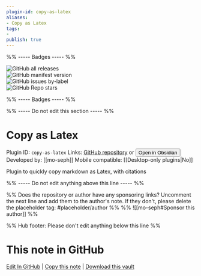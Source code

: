 ```yaml
---
plugin-id: copy-as-latex
aliases:
- Copy as Latex
tags: 
- 
publish: true
---
```


%% ----- Badges ----- %%

![GitHub all releases](https://img.shields.io/github/downloads/mo-seph/obsidian-copy-as-latex/total?color=573E7A&logo=github&style=for-the-badge)   
![GitHub manifest version](https://img.shields.io/github/manifest-json/v/mo-seph/obsidian-copy-as-latex?color=573E7A&logo=github&style=for-the-badge)   
![GitHub issues by-label](https://img.shields.io/github/issues/mo-seph/obsidian-copy-as-latex/help%20wanted?color=573E7A&logo=github&style=for-the-badge)   
![GitHub Repo stars](https://img.shields.io/github/stars/mo-seph/obsidian-copy-as-latex?color=573E7A&logo=github&style=for-the-badge)

%% ----- Badges ----- %%

%% ----- Do not edit this section ----- %%

# Copy as Latex

Plugin ID: `copy-as-latex`
Links: [GitHub repository](https://github.com/mo-seph/obsidian-copy-as-latex) or [<button id=HH>Open in Obsidian</button>](obsidian://show-plugin?id=copy-as-latex)
Developed by: [[mo-seph]]
Mobile compatible: [[Desktop-only plugins|No]]

Plugin to quickly copy markdown as Latex, with citations

%% ----- Do not edit anything above this line ----- %% 

%% Does the repository or author have any sponsoring links? Uncomment the next line and add them to the author's note. If they don't, please delete the placeholder tag: #placeholder/author %%
%% ![[mo-seph#Sponsor this author]] %%

%% Hub footer: Please don't edit anything below this line %%

# This note in GitHub

<span class="git-footer">[Edit In GitHub](https://github.dev/obsidian-community/obsidian-hub/blob/main/02%20-%20Community%20Expansions/02.05%20All%20Community%20Expansions/Plugins/copy-as-latex.md "git-hub-edit-note") | [Copy this note](https://raw.githubusercontent.com/obsidian-community/obsidian-hub/main/02%20-%20Community%20Expansions/02.05%20All%20Community%20Expansions/Plugins/copy-as-latex.md "git-hub-copy-note") | [Download this vault](https://github.com/obsidian-community/obsidian-hub/archive/refs/heads/main.zip "git-hub-download-vault") </span>
